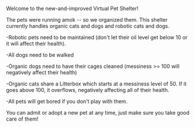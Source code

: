 Welcome to the new-and-improved Virtual Pet Shelter!

The pets were running amok -- so we organized them. This shelter currently handles organic cats and dogs and robotic cats and dogs.

-Robotic pets need to be maintained (don't let their oil level get below 10 or it will affect their health).

-All dogs need to be walked 

-Organic dogs need to have their cages cleaned (messiness >= 100 will negatively affect their health)

-Organic cats share a Litterbox which starts at a messiness level of 50. If it goes above 100, it overflows, negatively affecting all of their health.

-All pets will get bored if you don't play with them.

You can admit or adopt a new pet at any time, just make sure you take good care of them! 
